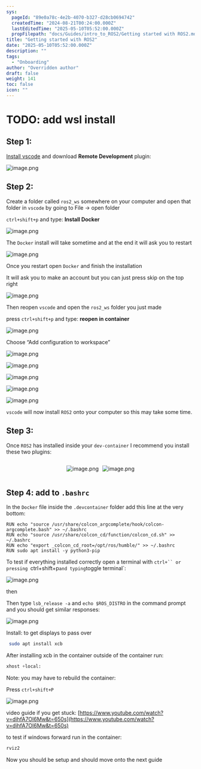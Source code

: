 ```yaml
---
sys:
  pageId: "89e0a78c-4e2b-4070-b327-d28cb0694742"
  createdTime: "2024-08-21T00:24:00.000Z"
  lastEditedTime: "2025-05-10T05:52:00.000Z"
  propFilepath: "docs/Guides/intro_to_ROS2/Getting started with ROS2.md"
title: "Getting started with ROS2"
date: "2025-05-10T05:52:00.000Z"
description: ""
tags:
  - "Onboarding"
author: "Overridden author"
draft: false
weight: 141
toc: false
icon: ""
---
```


# TODO: add wsl install

## Step 1:

[Install vscode](https://code.visualstudio.com/download) and download **Remote Development** plugin:

![image.png](https://prod-files-secure.s3.us-west-2.amazonaws.com/d518164a-d88e-44d1-a4ee-3adb3bd8bce0/efb52993-1881-4a40-b95e-6f020334f022/image.png?X-Amz-Algorithm=AWS4-HMAC-SHA256&X-Amz-Content-Sha256=UNSIGNED-PAYLOAD&X-Amz-Credential=ASIAZI2LB466SVQOLGYZ%2F20250610%2Fus-west-2%2Fs3%2Faws4_request&X-Amz-Date=20250610T121705Z&X-Amz-Expires=3600&X-Amz-Security-Token=IQoJb3JpZ2luX2VjEOT%2F%2F%2F%2F%2F%2F%2F%2F%2F%2FwEaCXVzLXdlc3QtMiJGMEQCIA8pGI6BGNeruErBZo085ItIh3nKWUZCwzQns80Fv8BTAiB8elSMDbXEZGar%2FH6I3cqLaCJ9%2FMb5739fM2Vr51gVByqIBAi9%2F%2F%2F%2F%2F%2F%2F%2F%2F%2F8BEAAaDDYzNzQyMzE4MzgwNSIMXL7MovDru9wQ3msDKtwDRtNfxVn%2F6P8wpKGbmLCLpfG7F2%2FnBoQjgdS%2FiMJMfqEHFu8DkBDyyhSvjVcsO0k4NEqkavTLytGNSdfmOCLv9YhPJGVLyQ1wy0d%2FAjU%2BBDsPFHLT7datR2b4BWwRxI%2BaiO9ghQMxZMGicPUlVgZqMP8Y08h0JIGY1QVqi11duwcJTeICzTOtJGlXGodKLyTu4m4Yci1GaFyFoWJ8zw1zi8xZrhBHxFoCXPG4J4UI4tPrxnwgynxZoFu3aYmQ0ptyUCJ6W7rb9zoDCS1%2FqL82klz%2BE5PDafNeh8YPoLW34tdGAafXgnQGJfk8k8XRH4pEXZDTjAQ9pT508p5kni4fsJBKHxobShbdHLauSefoxqkxjJc3SSDL3fUAz4GRVR22CwqcyFrtdFQlPVpTOD8ibTA6Olrl6%2F6C%2BMmKrhH%2F6VVB86Cv3SPuCB4qRRvTaEIgPof4ZeemPx%2BmjDrtIzNXEK8z52Vc56ph5rKE8SY0GlwCl%2Fivcwih%2FwZbg6MgyRuc6XyU0DKws7%2F17%2FVVaDcoR308cQUROoqb3wllEjOad8p6T%2F4KkbCi1e%2BHwoKZxBEUhyXDBjrUKBXwSHx2QNpUBdalXnZrRT5CdoNuuH2HpRlzLAK1v6hTAajOt6Qw%2B8CgwgY6pgEVX5Xu7K%2BcCDy3PFy%2FI%2FrJwOYorPgZc2aaqok4trY0Q%2FpvQ9Zbh3JXAgHnjkjSMAptE3Y%2FCc%2BzqDE5FMZ77D25L4429K0S46JHmgsnbOSJgBrU8eNJhgVCF7tqNjnXwAQIeHEDMqPER50FrpeJsgtzKSCJfqr3xAgefwCMiBQgtjZEcYrgxXXf38Ed9p8qgUBuGBQqdn%2FWbghdLvAYReWpudxwv8Oc&X-Amz-Signature=4bbba740180b0c33bd9545061c43f6bdc020de8df704ef049fd3513094ccdbd7&X-Amz-SignedHeaders=host&x-id=GetObject)

## Step 2:

Create a folder called `ros2_ws` somewhere on your computer and open that folder in `vscode` by going to File → open folder 

`ctrl+shift+p` and type: **Install Docker**

![image.png](https://prod-files-secure.s3.us-west-2.amazonaws.com/d518164a-d88e-44d1-a4ee-3adb3bd8bce0/2269dc0e-1cd5-47ff-bceb-c04ad9b2eab0/image.png?X-Amz-Algorithm=AWS4-HMAC-SHA256&X-Amz-Content-Sha256=UNSIGNED-PAYLOAD&X-Amz-Credential=ASIAZI2LB466SVQOLGYZ%2F20250610%2Fus-west-2%2Fs3%2Faws4_request&X-Amz-Date=20250610T121705Z&X-Amz-Expires=3600&X-Amz-Security-Token=IQoJb3JpZ2luX2VjEOT%2F%2F%2F%2F%2F%2F%2F%2F%2F%2FwEaCXVzLXdlc3QtMiJGMEQCIA8pGI6BGNeruErBZo085ItIh3nKWUZCwzQns80Fv8BTAiB8elSMDbXEZGar%2FH6I3cqLaCJ9%2FMb5739fM2Vr51gVByqIBAi9%2F%2F%2F%2F%2F%2F%2F%2F%2F%2F8BEAAaDDYzNzQyMzE4MzgwNSIMXL7MovDru9wQ3msDKtwDRtNfxVn%2F6P8wpKGbmLCLpfG7F2%2FnBoQjgdS%2FiMJMfqEHFu8DkBDyyhSvjVcsO0k4NEqkavTLytGNSdfmOCLv9YhPJGVLyQ1wy0d%2FAjU%2BBDsPFHLT7datR2b4BWwRxI%2BaiO9ghQMxZMGicPUlVgZqMP8Y08h0JIGY1QVqi11duwcJTeICzTOtJGlXGodKLyTu4m4Yci1GaFyFoWJ8zw1zi8xZrhBHxFoCXPG4J4UI4tPrxnwgynxZoFu3aYmQ0ptyUCJ6W7rb9zoDCS1%2FqL82klz%2BE5PDafNeh8YPoLW34tdGAafXgnQGJfk8k8XRH4pEXZDTjAQ9pT508p5kni4fsJBKHxobShbdHLauSefoxqkxjJc3SSDL3fUAz4GRVR22CwqcyFrtdFQlPVpTOD8ibTA6Olrl6%2F6C%2BMmKrhH%2F6VVB86Cv3SPuCB4qRRvTaEIgPof4ZeemPx%2BmjDrtIzNXEK8z52Vc56ph5rKE8SY0GlwCl%2Fivcwih%2FwZbg6MgyRuc6XyU0DKws7%2F17%2FVVaDcoR308cQUROoqb3wllEjOad8p6T%2F4KkbCi1e%2BHwoKZxBEUhyXDBjrUKBXwSHx2QNpUBdalXnZrRT5CdoNuuH2HpRlzLAK1v6hTAajOt6Qw%2B8CgwgY6pgEVX5Xu7K%2BcCDy3PFy%2FI%2FrJwOYorPgZc2aaqok4trY0Q%2FpvQ9Zbh3JXAgHnjkjSMAptE3Y%2FCc%2BzqDE5FMZ77D25L4429K0S46JHmgsnbOSJgBrU8eNJhgVCF7tqNjnXwAQIeHEDMqPER50FrpeJsgtzKSCJfqr3xAgefwCMiBQgtjZEcYrgxXXf38Ed9p8qgUBuGBQqdn%2FWbghdLvAYReWpudxwv8Oc&X-Amz-Signature=ec5fd18ccd6f98708d89998315f27c3419795762f4077efe47324e110c464fad&X-Amz-SignedHeaders=host&x-id=GetObject)

The `Docker` install will take sometime and at the end it will ask you to restart

![image.png](https://prod-files-secure.s3.us-west-2.amazonaws.com/d518164a-d88e-44d1-a4ee-3adb3bd8bce0/ed233f78-be33-4b1f-b89c-9c346c0e961e/image.png?X-Amz-Algorithm=AWS4-HMAC-SHA256&X-Amz-Content-Sha256=UNSIGNED-PAYLOAD&X-Amz-Credential=ASIAZI2LB466SVQOLGYZ%2F20250610%2Fus-west-2%2Fs3%2Faws4_request&X-Amz-Date=20250610T121705Z&X-Amz-Expires=3600&X-Amz-Security-Token=IQoJb3JpZ2luX2VjEOT%2F%2F%2F%2F%2F%2F%2F%2F%2F%2FwEaCXVzLXdlc3QtMiJGMEQCIA8pGI6BGNeruErBZo085ItIh3nKWUZCwzQns80Fv8BTAiB8elSMDbXEZGar%2FH6I3cqLaCJ9%2FMb5739fM2Vr51gVByqIBAi9%2F%2F%2F%2F%2F%2F%2F%2F%2F%2F8BEAAaDDYzNzQyMzE4MzgwNSIMXL7MovDru9wQ3msDKtwDRtNfxVn%2F6P8wpKGbmLCLpfG7F2%2FnBoQjgdS%2FiMJMfqEHFu8DkBDyyhSvjVcsO0k4NEqkavTLytGNSdfmOCLv9YhPJGVLyQ1wy0d%2FAjU%2BBDsPFHLT7datR2b4BWwRxI%2BaiO9ghQMxZMGicPUlVgZqMP8Y08h0JIGY1QVqi11duwcJTeICzTOtJGlXGodKLyTu4m4Yci1GaFyFoWJ8zw1zi8xZrhBHxFoCXPG4J4UI4tPrxnwgynxZoFu3aYmQ0ptyUCJ6W7rb9zoDCS1%2FqL82klz%2BE5PDafNeh8YPoLW34tdGAafXgnQGJfk8k8XRH4pEXZDTjAQ9pT508p5kni4fsJBKHxobShbdHLauSefoxqkxjJc3SSDL3fUAz4GRVR22CwqcyFrtdFQlPVpTOD8ibTA6Olrl6%2F6C%2BMmKrhH%2F6VVB86Cv3SPuCB4qRRvTaEIgPof4ZeemPx%2BmjDrtIzNXEK8z52Vc56ph5rKE8SY0GlwCl%2Fivcwih%2FwZbg6MgyRuc6XyU0DKws7%2F17%2FVVaDcoR308cQUROoqb3wllEjOad8p6T%2F4KkbCi1e%2BHwoKZxBEUhyXDBjrUKBXwSHx2QNpUBdalXnZrRT5CdoNuuH2HpRlzLAK1v6hTAajOt6Qw%2B8CgwgY6pgEVX5Xu7K%2BcCDy3PFy%2FI%2FrJwOYorPgZc2aaqok4trY0Q%2FpvQ9Zbh3JXAgHnjkjSMAptE3Y%2FCc%2BzqDE5FMZ77D25L4429K0S46JHmgsnbOSJgBrU8eNJhgVCF7tqNjnXwAQIeHEDMqPER50FrpeJsgtzKSCJfqr3xAgefwCMiBQgtjZEcYrgxXXf38Ed9p8qgUBuGBQqdn%2FWbghdLvAYReWpudxwv8Oc&X-Amz-Signature=19cf2b6c2e61894458f9fd6d182646ac0a8846c4669226a524a4578a524cff7e&X-Amz-SignedHeaders=host&x-id=GetObject)

Once you restart open `Docker` and finish the installation

It will ask you to make an account but you can just press skip on the top right

![image.png](https://prod-files-secure.s3.us-west-2.amazonaws.com/d518164a-d88e-44d1-a4ee-3adb3bd8bce0/21010ad9-1659-4fd9-9f59-9932a09b2a3d/image.png?X-Amz-Algorithm=AWS4-HMAC-SHA256&X-Amz-Content-Sha256=UNSIGNED-PAYLOAD&X-Amz-Credential=ASIAZI2LB466SVQOLGYZ%2F20250610%2Fus-west-2%2Fs3%2Faws4_request&X-Amz-Date=20250610T121705Z&X-Amz-Expires=3600&X-Amz-Security-Token=IQoJb3JpZ2luX2VjEOT%2F%2F%2F%2F%2F%2F%2F%2F%2F%2FwEaCXVzLXdlc3QtMiJGMEQCIA8pGI6BGNeruErBZo085ItIh3nKWUZCwzQns80Fv8BTAiB8elSMDbXEZGar%2FH6I3cqLaCJ9%2FMb5739fM2Vr51gVByqIBAi9%2F%2F%2F%2F%2F%2F%2F%2F%2F%2F8BEAAaDDYzNzQyMzE4MzgwNSIMXL7MovDru9wQ3msDKtwDRtNfxVn%2F6P8wpKGbmLCLpfG7F2%2FnBoQjgdS%2FiMJMfqEHFu8DkBDyyhSvjVcsO0k4NEqkavTLytGNSdfmOCLv9YhPJGVLyQ1wy0d%2FAjU%2BBDsPFHLT7datR2b4BWwRxI%2BaiO9ghQMxZMGicPUlVgZqMP8Y08h0JIGY1QVqi11duwcJTeICzTOtJGlXGodKLyTu4m4Yci1GaFyFoWJ8zw1zi8xZrhBHxFoCXPG4J4UI4tPrxnwgynxZoFu3aYmQ0ptyUCJ6W7rb9zoDCS1%2FqL82klz%2BE5PDafNeh8YPoLW34tdGAafXgnQGJfk8k8XRH4pEXZDTjAQ9pT508p5kni4fsJBKHxobShbdHLauSefoxqkxjJc3SSDL3fUAz4GRVR22CwqcyFrtdFQlPVpTOD8ibTA6Olrl6%2F6C%2BMmKrhH%2F6VVB86Cv3SPuCB4qRRvTaEIgPof4ZeemPx%2BmjDrtIzNXEK8z52Vc56ph5rKE8SY0GlwCl%2Fivcwih%2FwZbg6MgyRuc6XyU0DKws7%2F17%2FVVaDcoR308cQUROoqb3wllEjOad8p6T%2F4KkbCi1e%2BHwoKZxBEUhyXDBjrUKBXwSHx2QNpUBdalXnZrRT5CdoNuuH2HpRlzLAK1v6hTAajOt6Qw%2B8CgwgY6pgEVX5Xu7K%2BcCDy3PFy%2FI%2FrJwOYorPgZc2aaqok4trY0Q%2FpvQ9Zbh3JXAgHnjkjSMAptE3Y%2FCc%2BzqDE5FMZ77D25L4429K0S46JHmgsnbOSJgBrU8eNJhgVCF7tqNjnXwAQIeHEDMqPER50FrpeJsgtzKSCJfqr3xAgefwCMiBQgtjZEcYrgxXXf38Ed9p8qgUBuGBQqdn%2FWbghdLvAYReWpudxwv8Oc&X-Amz-Signature=fdf81c364f49bdbbf8080e6017f1b23144a155e2268c54294b88a259c38a5f4d&X-Amz-SignedHeaders=host&x-id=GetObject)

Then reopen `vscode` and open the `ros2_ws` folder you just made

press `ctrl+shift+p` and type: **reopen in container**

![image.png](https://prod-files-secure.s3.us-west-2.amazonaws.com/d518164a-d88e-44d1-a4ee-3adb3bd8bce0/4e93b8c2-41ad-488c-8095-c74205196118/image.png?X-Amz-Algorithm=AWS4-HMAC-SHA256&X-Amz-Content-Sha256=UNSIGNED-PAYLOAD&X-Amz-Credential=ASIAZI2LB466SVQOLGYZ%2F20250610%2Fus-west-2%2Fs3%2Faws4_request&X-Amz-Date=20250610T121705Z&X-Amz-Expires=3600&X-Amz-Security-Token=IQoJb3JpZ2luX2VjEOT%2F%2F%2F%2F%2F%2F%2F%2F%2F%2FwEaCXVzLXdlc3QtMiJGMEQCIA8pGI6BGNeruErBZo085ItIh3nKWUZCwzQns80Fv8BTAiB8elSMDbXEZGar%2FH6I3cqLaCJ9%2FMb5739fM2Vr51gVByqIBAi9%2F%2F%2F%2F%2F%2F%2F%2F%2F%2F8BEAAaDDYzNzQyMzE4MzgwNSIMXL7MovDru9wQ3msDKtwDRtNfxVn%2F6P8wpKGbmLCLpfG7F2%2FnBoQjgdS%2FiMJMfqEHFu8DkBDyyhSvjVcsO0k4NEqkavTLytGNSdfmOCLv9YhPJGVLyQ1wy0d%2FAjU%2BBDsPFHLT7datR2b4BWwRxI%2BaiO9ghQMxZMGicPUlVgZqMP8Y08h0JIGY1QVqi11duwcJTeICzTOtJGlXGodKLyTu4m4Yci1GaFyFoWJ8zw1zi8xZrhBHxFoCXPG4J4UI4tPrxnwgynxZoFu3aYmQ0ptyUCJ6W7rb9zoDCS1%2FqL82klz%2BE5PDafNeh8YPoLW34tdGAafXgnQGJfk8k8XRH4pEXZDTjAQ9pT508p5kni4fsJBKHxobShbdHLauSefoxqkxjJc3SSDL3fUAz4GRVR22CwqcyFrtdFQlPVpTOD8ibTA6Olrl6%2F6C%2BMmKrhH%2F6VVB86Cv3SPuCB4qRRvTaEIgPof4ZeemPx%2BmjDrtIzNXEK8z52Vc56ph5rKE8SY0GlwCl%2Fivcwih%2FwZbg6MgyRuc6XyU0DKws7%2F17%2FVVaDcoR308cQUROoqb3wllEjOad8p6T%2F4KkbCi1e%2BHwoKZxBEUhyXDBjrUKBXwSHx2QNpUBdalXnZrRT5CdoNuuH2HpRlzLAK1v6hTAajOt6Qw%2B8CgwgY6pgEVX5Xu7K%2BcCDy3PFy%2FI%2FrJwOYorPgZc2aaqok4trY0Q%2FpvQ9Zbh3JXAgHnjkjSMAptE3Y%2FCc%2BzqDE5FMZ77D25L4429K0S46JHmgsnbOSJgBrU8eNJhgVCF7tqNjnXwAQIeHEDMqPER50FrpeJsgtzKSCJfqr3xAgefwCMiBQgtjZEcYrgxXXf38Ed9p8qgUBuGBQqdn%2FWbghdLvAYReWpudxwv8Oc&X-Amz-Signature=eceb864a1e8b9da91884c84fa250b8b47fe0ba2dec1b493a2989f73df7c190fa&X-Amz-SignedHeaders=host&x-id=GetObject)

Choose “Add configuration to workspace”

![image.png](https://prod-files-secure.s3.us-west-2.amazonaws.com/d518164a-d88e-44d1-a4ee-3adb3bd8bce0/9560b282-5060-4989-ba37-97e7b2c22476/image.png?X-Amz-Algorithm=AWS4-HMAC-SHA256&X-Amz-Content-Sha256=UNSIGNED-PAYLOAD&X-Amz-Credential=ASIAZI2LB466SVQOLGYZ%2F20250610%2Fus-west-2%2Fs3%2Faws4_request&X-Amz-Date=20250610T121705Z&X-Amz-Expires=3600&X-Amz-Security-Token=IQoJb3JpZ2luX2VjEOT%2F%2F%2F%2F%2F%2F%2F%2F%2F%2FwEaCXVzLXdlc3QtMiJGMEQCIA8pGI6BGNeruErBZo085ItIh3nKWUZCwzQns80Fv8BTAiB8elSMDbXEZGar%2FH6I3cqLaCJ9%2FMb5739fM2Vr51gVByqIBAi9%2F%2F%2F%2F%2F%2F%2F%2F%2F%2F8BEAAaDDYzNzQyMzE4MzgwNSIMXL7MovDru9wQ3msDKtwDRtNfxVn%2F6P8wpKGbmLCLpfG7F2%2FnBoQjgdS%2FiMJMfqEHFu8DkBDyyhSvjVcsO0k4NEqkavTLytGNSdfmOCLv9YhPJGVLyQ1wy0d%2FAjU%2BBDsPFHLT7datR2b4BWwRxI%2BaiO9ghQMxZMGicPUlVgZqMP8Y08h0JIGY1QVqi11duwcJTeICzTOtJGlXGodKLyTu4m4Yci1GaFyFoWJ8zw1zi8xZrhBHxFoCXPG4J4UI4tPrxnwgynxZoFu3aYmQ0ptyUCJ6W7rb9zoDCS1%2FqL82klz%2BE5PDafNeh8YPoLW34tdGAafXgnQGJfk8k8XRH4pEXZDTjAQ9pT508p5kni4fsJBKHxobShbdHLauSefoxqkxjJc3SSDL3fUAz4GRVR22CwqcyFrtdFQlPVpTOD8ibTA6Olrl6%2F6C%2BMmKrhH%2F6VVB86Cv3SPuCB4qRRvTaEIgPof4ZeemPx%2BmjDrtIzNXEK8z52Vc56ph5rKE8SY0GlwCl%2Fivcwih%2FwZbg6MgyRuc6XyU0DKws7%2F17%2FVVaDcoR308cQUROoqb3wllEjOad8p6T%2F4KkbCi1e%2BHwoKZxBEUhyXDBjrUKBXwSHx2QNpUBdalXnZrRT5CdoNuuH2HpRlzLAK1v6hTAajOt6Qw%2B8CgwgY6pgEVX5Xu7K%2BcCDy3PFy%2FI%2FrJwOYorPgZc2aaqok4trY0Q%2FpvQ9Zbh3JXAgHnjkjSMAptE3Y%2FCc%2BzqDE5FMZ77D25L4429K0S46JHmgsnbOSJgBrU8eNJhgVCF7tqNjnXwAQIeHEDMqPER50FrpeJsgtzKSCJfqr3xAgefwCMiBQgtjZEcYrgxXXf38Ed9p8qgUBuGBQqdn%2FWbghdLvAYReWpudxwv8Oc&X-Amz-Signature=9cd9b6e7f38fc913e524ffcca706e5fb9250a54a4e826a90df50a326e3537cca&X-Amz-SignedHeaders=host&x-id=GetObject)

![image.png](https://prod-files-secure.s3.us-west-2.amazonaws.com/d518164a-d88e-44d1-a4ee-3adb3bd8bce0/2ee63f81-886b-48e8-a553-dc6e5eac99e4/image.png?X-Amz-Algorithm=AWS4-HMAC-SHA256&X-Amz-Content-Sha256=UNSIGNED-PAYLOAD&X-Amz-Credential=ASIAZI2LB466SVQOLGYZ%2F20250610%2Fus-west-2%2Fs3%2Faws4_request&X-Amz-Date=20250610T121705Z&X-Amz-Expires=3600&X-Amz-Security-Token=IQoJb3JpZ2luX2VjEOT%2F%2F%2F%2F%2F%2F%2F%2F%2F%2FwEaCXVzLXdlc3QtMiJGMEQCIA8pGI6BGNeruErBZo085ItIh3nKWUZCwzQns80Fv8BTAiB8elSMDbXEZGar%2FH6I3cqLaCJ9%2FMb5739fM2Vr51gVByqIBAi9%2F%2F%2F%2F%2F%2F%2F%2F%2F%2F8BEAAaDDYzNzQyMzE4MzgwNSIMXL7MovDru9wQ3msDKtwDRtNfxVn%2F6P8wpKGbmLCLpfG7F2%2FnBoQjgdS%2FiMJMfqEHFu8DkBDyyhSvjVcsO0k4NEqkavTLytGNSdfmOCLv9YhPJGVLyQ1wy0d%2FAjU%2BBDsPFHLT7datR2b4BWwRxI%2BaiO9ghQMxZMGicPUlVgZqMP8Y08h0JIGY1QVqi11duwcJTeICzTOtJGlXGodKLyTu4m4Yci1GaFyFoWJ8zw1zi8xZrhBHxFoCXPG4J4UI4tPrxnwgynxZoFu3aYmQ0ptyUCJ6W7rb9zoDCS1%2FqL82klz%2BE5PDafNeh8YPoLW34tdGAafXgnQGJfk8k8XRH4pEXZDTjAQ9pT508p5kni4fsJBKHxobShbdHLauSefoxqkxjJc3SSDL3fUAz4GRVR22CwqcyFrtdFQlPVpTOD8ibTA6Olrl6%2F6C%2BMmKrhH%2F6VVB86Cv3SPuCB4qRRvTaEIgPof4ZeemPx%2BmjDrtIzNXEK8z52Vc56ph5rKE8SY0GlwCl%2Fivcwih%2FwZbg6MgyRuc6XyU0DKws7%2F17%2FVVaDcoR308cQUROoqb3wllEjOad8p6T%2F4KkbCi1e%2BHwoKZxBEUhyXDBjrUKBXwSHx2QNpUBdalXnZrRT5CdoNuuH2HpRlzLAK1v6hTAajOt6Qw%2B8CgwgY6pgEVX5Xu7K%2BcCDy3PFy%2FI%2FrJwOYorPgZc2aaqok4trY0Q%2FpvQ9Zbh3JXAgHnjkjSMAptE3Y%2FCc%2BzqDE5FMZ77D25L4429K0S46JHmgsnbOSJgBrU8eNJhgVCF7tqNjnXwAQIeHEDMqPER50FrpeJsgtzKSCJfqr3xAgefwCMiBQgtjZEcYrgxXXf38Ed9p8qgUBuGBQqdn%2FWbghdLvAYReWpudxwv8Oc&X-Amz-Signature=08cefb46f0159e0a533e708337608fa647da3af56c0ed9345c50f6cef904346f&X-Amz-SignedHeaders=host&x-id=GetObject)

![image.png](https://prod-files-secure.s3.us-west-2.amazonaws.com/d518164a-d88e-44d1-a4ee-3adb3bd8bce0/ae1580b2-b048-407e-aed9-b584224a7a04/image.png?X-Amz-Algorithm=AWS4-HMAC-SHA256&X-Amz-Content-Sha256=UNSIGNED-PAYLOAD&X-Amz-Credential=ASIAZI2LB466SVQOLGYZ%2F20250610%2Fus-west-2%2Fs3%2Faws4_request&X-Amz-Date=20250610T121705Z&X-Amz-Expires=3600&X-Amz-Security-Token=IQoJb3JpZ2luX2VjEOT%2F%2F%2F%2F%2F%2F%2F%2F%2F%2FwEaCXVzLXdlc3QtMiJGMEQCIA8pGI6BGNeruErBZo085ItIh3nKWUZCwzQns80Fv8BTAiB8elSMDbXEZGar%2FH6I3cqLaCJ9%2FMb5739fM2Vr51gVByqIBAi9%2F%2F%2F%2F%2F%2F%2F%2F%2F%2F8BEAAaDDYzNzQyMzE4MzgwNSIMXL7MovDru9wQ3msDKtwDRtNfxVn%2F6P8wpKGbmLCLpfG7F2%2FnBoQjgdS%2FiMJMfqEHFu8DkBDyyhSvjVcsO0k4NEqkavTLytGNSdfmOCLv9YhPJGVLyQ1wy0d%2FAjU%2BBDsPFHLT7datR2b4BWwRxI%2BaiO9ghQMxZMGicPUlVgZqMP8Y08h0JIGY1QVqi11duwcJTeICzTOtJGlXGodKLyTu4m4Yci1GaFyFoWJ8zw1zi8xZrhBHxFoCXPG4J4UI4tPrxnwgynxZoFu3aYmQ0ptyUCJ6W7rb9zoDCS1%2FqL82klz%2BE5PDafNeh8YPoLW34tdGAafXgnQGJfk8k8XRH4pEXZDTjAQ9pT508p5kni4fsJBKHxobShbdHLauSefoxqkxjJc3SSDL3fUAz4GRVR22CwqcyFrtdFQlPVpTOD8ibTA6Olrl6%2F6C%2BMmKrhH%2F6VVB86Cv3SPuCB4qRRvTaEIgPof4ZeemPx%2BmjDrtIzNXEK8z52Vc56ph5rKE8SY0GlwCl%2Fivcwih%2FwZbg6MgyRuc6XyU0DKws7%2F17%2FVVaDcoR308cQUROoqb3wllEjOad8p6T%2F4KkbCi1e%2BHwoKZxBEUhyXDBjrUKBXwSHx2QNpUBdalXnZrRT5CdoNuuH2HpRlzLAK1v6hTAajOt6Qw%2B8CgwgY6pgEVX5Xu7K%2BcCDy3PFy%2FI%2FrJwOYorPgZc2aaqok4trY0Q%2FpvQ9Zbh3JXAgHnjkjSMAptE3Y%2FCc%2BzqDE5FMZ77D25L4429K0S46JHmgsnbOSJgBrU8eNJhgVCF7tqNjnXwAQIeHEDMqPER50FrpeJsgtzKSCJfqr3xAgefwCMiBQgtjZEcYrgxXXf38Ed9p8qgUBuGBQqdn%2FWbghdLvAYReWpudxwv8Oc&X-Amz-Signature=6b9586c94fa3a2d2d5c6fa0b7b1b66a79e8829886f37067ef89b15da233e9e68&X-Amz-SignedHeaders=host&x-id=GetObject)

![image.png](https://prod-files-secure.s3.us-west-2.amazonaws.com/d518164a-d88e-44d1-a4ee-3adb3bd8bce0/53255b28-f75e-430f-b9e3-c0ac8577e42b/image.png?X-Amz-Algorithm=AWS4-HMAC-SHA256&X-Amz-Content-Sha256=UNSIGNED-PAYLOAD&X-Amz-Credential=ASIAZI2LB466SVQOLGYZ%2F20250610%2Fus-west-2%2Fs3%2Faws4_request&X-Amz-Date=20250610T121705Z&X-Amz-Expires=3600&X-Amz-Security-Token=IQoJb3JpZ2luX2VjEOT%2F%2F%2F%2F%2F%2F%2F%2F%2F%2FwEaCXVzLXdlc3QtMiJGMEQCIA8pGI6BGNeruErBZo085ItIh3nKWUZCwzQns80Fv8BTAiB8elSMDbXEZGar%2FH6I3cqLaCJ9%2FMb5739fM2Vr51gVByqIBAi9%2F%2F%2F%2F%2F%2F%2F%2F%2F%2F8BEAAaDDYzNzQyMzE4MzgwNSIMXL7MovDru9wQ3msDKtwDRtNfxVn%2F6P8wpKGbmLCLpfG7F2%2FnBoQjgdS%2FiMJMfqEHFu8DkBDyyhSvjVcsO0k4NEqkavTLytGNSdfmOCLv9YhPJGVLyQ1wy0d%2FAjU%2BBDsPFHLT7datR2b4BWwRxI%2BaiO9ghQMxZMGicPUlVgZqMP8Y08h0JIGY1QVqi11duwcJTeICzTOtJGlXGodKLyTu4m4Yci1GaFyFoWJ8zw1zi8xZrhBHxFoCXPG4J4UI4tPrxnwgynxZoFu3aYmQ0ptyUCJ6W7rb9zoDCS1%2FqL82klz%2BE5PDafNeh8YPoLW34tdGAafXgnQGJfk8k8XRH4pEXZDTjAQ9pT508p5kni4fsJBKHxobShbdHLauSefoxqkxjJc3SSDL3fUAz4GRVR22CwqcyFrtdFQlPVpTOD8ibTA6Olrl6%2F6C%2BMmKrhH%2F6VVB86Cv3SPuCB4qRRvTaEIgPof4ZeemPx%2BmjDrtIzNXEK8z52Vc56ph5rKE8SY0GlwCl%2Fivcwih%2FwZbg6MgyRuc6XyU0DKws7%2F17%2FVVaDcoR308cQUROoqb3wllEjOad8p6T%2F4KkbCi1e%2BHwoKZxBEUhyXDBjrUKBXwSHx2QNpUBdalXnZrRT5CdoNuuH2HpRlzLAK1v6hTAajOt6Qw%2B8CgwgY6pgEVX5Xu7K%2BcCDy3PFy%2FI%2FrJwOYorPgZc2aaqok4trY0Q%2FpvQ9Zbh3JXAgHnjkjSMAptE3Y%2FCc%2BzqDE5FMZ77D25L4429K0S46JHmgsnbOSJgBrU8eNJhgVCF7tqNjnXwAQIeHEDMqPER50FrpeJsgtzKSCJfqr3xAgefwCMiBQgtjZEcYrgxXXf38Ed9p8qgUBuGBQqdn%2FWbghdLvAYReWpudxwv8Oc&X-Amz-Signature=1ad9459f75dcfbd51524ff108c5686e3a723382f5a5e1a8e7102206d35b05ad7&X-Amz-SignedHeaders=host&x-id=GetObject)

![image.png](https://prod-files-secure.s3.us-west-2.amazonaws.com/d518164a-d88e-44d1-a4ee-3adb3bd8bce0/7c562767-5af9-4ffb-97d1-327bcdf4ee00/image.png?X-Amz-Algorithm=AWS4-HMAC-SHA256&X-Amz-Content-Sha256=UNSIGNED-PAYLOAD&X-Amz-Credential=ASIAZI2LB466SVQOLGYZ%2F20250610%2Fus-west-2%2Fs3%2Faws4_request&X-Amz-Date=20250610T121705Z&X-Amz-Expires=3600&X-Amz-Security-Token=IQoJb3JpZ2luX2VjEOT%2F%2F%2F%2F%2F%2F%2F%2F%2F%2FwEaCXVzLXdlc3QtMiJGMEQCIA8pGI6BGNeruErBZo085ItIh3nKWUZCwzQns80Fv8BTAiB8elSMDbXEZGar%2FH6I3cqLaCJ9%2FMb5739fM2Vr51gVByqIBAi9%2F%2F%2F%2F%2F%2F%2F%2F%2F%2F8BEAAaDDYzNzQyMzE4MzgwNSIMXL7MovDru9wQ3msDKtwDRtNfxVn%2F6P8wpKGbmLCLpfG7F2%2FnBoQjgdS%2FiMJMfqEHFu8DkBDyyhSvjVcsO0k4NEqkavTLytGNSdfmOCLv9YhPJGVLyQ1wy0d%2FAjU%2BBDsPFHLT7datR2b4BWwRxI%2BaiO9ghQMxZMGicPUlVgZqMP8Y08h0JIGY1QVqi11duwcJTeICzTOtJGlXGodKLyTu4m4Yci1GaFyFoWJ8zw1zi8xZrhBHxFoCXPG4J4UI4tPrxnwgynxZoFu3aYmQ0ptyUCJ6W7rb9zoDCS1%2FqL82klz%2BE5PDafNeh8YPoLW34tdGAafXgnQGJfk8k8XRH4pEXZDTjAQ9pT508p5kni4fsJBKHxobShbdHLauSefoxqkxjJc3SSDL3fUAz4GRVR22CwqcyFrtdFQlPVpTOD8ibTA6Olrl6%2F6C%2BMmKrhH%2F6VVB86Cv3SPuCB4qRRvTaEIgPof4ZeemPx%2BmjDrtIzNXEK8z52Vc56ph5rKE8SY0GlwCl%2Fivcwih%2FwZbg6MgyRuc6XyU0DKws7%2F17%2FVVaDcoR308cQUROoqb3wllEjOad8p6T%2F4KkbCi1e%2BHwoKZxBEUhyXDBjrUKBXwSHx2QNpUBdalXnZrRT5CdoNuuH2HpRlzLAK1v6hTAajOt6Qw%2B8CgwgY6pgEVX5Xu7K%2BcCDy3PFy%2FI%2FrJwOYorPgZc2aaqok4trY0Q%2FpvQ9Zbh3JXAgHnjkjSMAptE3Y%2FCc%2BzqDE5FMZ77D25L4429K0S46JHmgsnbOSJgBrU8eNJhgVCF7tqNjnXwAQIeHEDMqPER50FrpeJsgtzKSCJfqr3xAgefwCMiBQgtjZEcYrgxXXf38Ed9p8qgUBuGBQqdn%2FWbghdLvAYReWpudxwv8Oc&X-Amz-Signature=94e5b16bc749b48be5cd19a6eb5a9214c15bdbdc6a1e890429404375297027ad&X-Amz-SignedHeaders=host&x-id=GetObject)

`vscode` will now install `ROS2` onto your computer so this may take some time.

## Step 3:

Once `ROS2` has installed inside your `dev-container` I recommend you install these two plugins:

<div style="display: flex;flex-direction: row; column-gap:10px; max-width: 630px;justify-content: center;">
<div>

![image.png](https://prod-files-secure.s3.us-west-2.amazonaws.com/d518164a-d88e-44d1-a4ee-3adb3bd8bce0/3fc3d550-5a54-4ba1-ba6b-faa01cdb7369/image.png?X-Amz-Algorithm=AWS4-HMAC-SHA256&X-Amz-Content-Sha256=UNSIGNED-PAYLOAD&X-Amz-Credential=ASIAZI2LB466TNAVXFPA%2F20250610%2Fus-west-2%2Fs3%2Faws4_request&X-Amz-Date=20250610T121707Z&X-Amz-Expires=3600&X-Amz-Security-Token=IQoJb3JpZ2luX2VjEOT%2F%2F%2F%2F%2F%2F%2F%2F%2F%2FwEaCXVzLXdlc3QtMiJIMEYCIQDPom7r2%2BMwKYZ2WMn%2BhuY523IkCSEo6RsHo8uhDjvzzgIhAI5cwSsR3yIxzU9WnJJk6MzyUH2qOAJE3d3UNexSo2JVKogECL3%2F%2F%2F%2F%2F%2F%2F%2F%2F%2FwEQABoMNjM3NDIzMTgzODA1IgyfMZuRo16NzEshliEq3ANBKMxzYl8GE5%2BEwspCpJ%2B4tscSxlCayTo7hOp0vrO9I0yG9gWYmHAFzeDuW8li%2F7tVZ2rb0kRgpeThqylX1RGXxwg%2F9HnybFFoFqmylqBGLJ%2FmZHN3nXHOBO5NeFHPryGa%2FNImk6UQjReN5vIJwsYKSnX0U%2BU9ViHSrWfgRl%2BByaj%2FO1HMBY8qYB6YpRR9WCWT7QfIfFcE%2F0DP3bThqPG%2BIWyyLyHkJFplAk5kZJfT7iI9OYlEamlkec38o66SsrdGw2i%2BDgK%2F4jJZ3eLdTEOdDKHQosTqXVls0Q4vGP6U%2BbSifIVLfNVdu4SKB7X52GL3j6%2F%2F3K%2BTGbPN%2F1m8Cyo3qbJH3M4wvhhA4WvfJLzPvNXd7nUyD1b2KvwsX74FQuifVIZG0aA0lX6%2B1TQa9vnzTtI5%2BoUl6nN4y4MccxWx5NNIZShjWecw5QQ%2Fwak04KaCCM5qwJQ91cdQ9v0MC5sA3ks7p2ioU1mdq8orwSbS8Rrdgy7ZzkPskZUl4R41hE9MI0U%2FNScDOV9kds9%2BYa56Q%2B4hjXJjM5uAIq3ZlQzJVxFsDOJSHy7D5qqwk9ibvXuCCI2jHo1Kqr%2FmzzU2NgWY3C7y0a2PiFZ%2Bqgsnby2rb6Pkk0t8zoM6KDWxNDDjv6DCBjqkAUq7h0ORIRxUF%2F70YL%2BQk1GXF%2B628o2Hmjw3uV6UccByMaOBKAxwZpbc5oJtERmpTs0RyXmCst9W8BL6Okw49JSLjstuy2BLEmH2%2Bhx6q0d44Nj0BF%2FSFF24qjFWdWclFhEzSWfaGTmnaQYi8zETVrCfJtObakCV2mY%2BgbDGskLVsg99yrr5PKNoayQScScwItvodljxY5AsT%2FuNPf8o12fMmGxS&X-Amz-Signature=801ea1106bfa3a958dc073117484de5194202dfcb941a89ee859ed47ae3e846a&X-Amz-SignedHeaders=host&x-id=GetObject)

</div>
<div>

![image.png](https://prod-files-secure.s3.us-west-2.amazonaws.com/d518164a-d88e-44d1-a4ee-3adb3bd8bce0/d994cc66-13c2-4093-a5a3-f84cf4601a82/image.png?X-Amz-Algorithm=AWS4-HMAC-SHA256&X-Amz-Content-Sha256=UNSIGNED-PAYLOAD&X-Amz-Credential=ASIAZI2LB466RDN7IAL5%2F20250610%2Fus-west-2%2Fs3%2Faws4_request&X-Amz-Date=20250610T121708Z&X-Amz-Expires=3600&X-Amz-Security-Token=IQoJb3JpZ2luX2VjEOT%2F%2F%2F%2F%2F%2F%2F%2F%2F%2FwEaCXVzLXdlc3QtMiJHMEUCIQDUq84GgRq8ubMNgNr9IC1Mn4Ndta5GQcggVICxvw6s5gIgEumcAq2dw9xhwo1LX8Qh6GiuHxtD7GadZK5zPO9LQ9MqiAQIvf%2F%2F%2F%2F%2F%2F%2F%2F%2F%2FARAAGgw2Mzc0MjMxODM4MDUiDJVx8SIUDYG9R0Z%2FryrcA4nADBvzar1BEUXuwEwHNCq4HrZxYDv60KfLTeT0GVF%2FC6%2FQan3WwWoACEkx5X6kpnkGeOE0nLRxiIhGIj9N5ZLIJG6er2Y43%2FSX7fZLVNFzbXy6WVfvb31ebHKD0E5oNbDrh50bijNQ3PjzBSsx4TzS6WEVA3f5XEP%2FFGsjym7J5vXG68UYVHzneLuK2XfEFVBAmSbZCLCJzZIqEW%2Bpx4iex4rOHA1iLo0XlslGyBhQjlVXacCtWYE2cucboN0Ir4gfDRj8W0ZiFCyRu91Xuw06eApyGZoLkz7HxrQteHRsXwmDzw2rdNbB%2FOgKVlQVQzdsGKSNib9nSg1gU4vhHyQTCsM9dVCxxfUEmUstCPVI4Vxi6C5CtaNmrfEhpiPZmkYkJxgALeHmFjmJSHqYqaiZDA%2FvVgPLIJZVdHvr%2FF1Z4KJm4gAGGtC6JRDSapmIN%2BaO%2FzOh576v8540fx0hgQPoWLAdzQTkUNM4AP0cwSRQ3tbDdCi02CR1JhPrKiFm0I%2B2JxY1LeXiJF1zwF1gKgYzHYcxpPGUgsOkcDTR1Da3TRyNM8Q0Akjml4%2Fuc7Xx0PzCCSwWzHVuuPBJwJpZjyy3QEpUlh%2FZRTCLHMpbuYIsFOyNLBetKbsZKB%2F0MNC%2BoMIGOqUB45gbMWUPPe7Sf5xTXbfi5V8pYiO3x0e4UWpk0M%2FRTv7B8rLow5xQStnDPUoRmUfw1HXF3NPdtNY9R7NCQkHY5GdF9R06uKKuZGu1TTY3LG%2FmofGXWJUg7vq7s5Ou9SAiSxS1j8%2B%2FIQCHgDE%2Fazb0RT7kSV5cR1uhbmyKlINFB6eJIXGA9%2FFw2RWIgsKGlk0jmuhcnRljGK86dWJO%2BRP3xd9FtSDy&X-Amz-Signature=1efa6f054b21526659447ba4cb8407f0a8f32558f73bcaa6aa9a57e1bba087b4&X-Amz-SignedHeaders=host&x-id=GetObject)

</div>
</div>

## Step 4: add to `.bashrc`

In the `Docker` file inside the `.devcontainer` folder add this line at the very bottom: 

```docker
RUN echo "source /usr/share/colcon_argcomplete/hook/colcon-argcomplete.bash" >> ~/.bashrc
RUN echo "source /usr/share/colcon_cd/function/colcon_cd.sh" >> ~/.bashrc
RUN echo "export _colcon_cd_root=/opt/ros/humble/" >> ~/.bashrc
RUN sudo apt install -y python3-pip 
```

To test if everything installed correctly open a terminal with `ctrl+`` or pressing `ctrl+shift+p` and typing `toggle terminal`:

![image.png](https://prod-files-secure.s3.us-west-2.amazonaws.com/d518164a-d88e-44d1-a4ee-3adb3bd8bce0/6a4943d8-b04e-4c02-9a58-775f3384d1a5/image.png?X-Amz-Algorithm=AWS4-HMAC-SHA256&X-Amz-Content-Sha256=UNSIGNED-PAYLOAD&X-Amz-Credential=ASIAZI2LB466SVQOLGYZ%2F20250610%2Fus-west-2%2Fs3%2Faws4_request&X-Amz-Date=20250610T121705Z&X-Amz-Expires=3600&X-Amz-Security-Token=IQoJb3JpZ2luX2VjEOT%2F%2F%2F%2F%2F%2F%2F%2F%2F%2FwEaCXVzLXdlc3QtMiJGMEQCIA8pGI6BGNeruErBZo085ItIh3nKWUZCwzQns80Fv8BTAiB8elSMDbXEZGar%2FH6I3cqLaCJ9%2FMb5739fM2Vr51gVByqIBAi9%2F%2F%2F%2F%2F%2F%2F%2F%2F%2F8BEAAaDDYzNzQyMzE4MzgwNSIMXL7MovDru9wQ3msDKtwDRtNfxVn%2F6P8wpKGbmLCLpfG7F2%2FnBoQjgdS%2FiMJMfqEHFu8DkBDyyhSvjVcsO0k4NEqkavTLytGNSdfmOCLv9YhPJGVLyQ1wy0d%2FAjU%2BBDsPFHLT7datR2b4BWwRxI%2BaiO9ghQMxZMGicPUlVgZqMP8Y08h0JIGY1QVqi11duwcJTeICzTOtJGlXGodKLyTu4m4Yci1GaFyFoWJ8zw1zi8xZrhBHxFoCXPG4J4UI4tPrxnwgynxZoFu3aYmQ0ptyUCJ6W7rb9zoDCS1%2FqL82klz%2BE5PDafNeh8YPoLW34tdGAafXgnQGJfk8k8XRH4pEXZDTjAQ9pT508p5kni4fsJBKHxobShbdHLauSefoxqkxjJc3SSDL3fUAz4GRVR22CwqcyFrtdFQlPVpTOD8ibTA6Olrl6%2F6C%2BMmKrhH%2F6VVB86Cv3SPuCB4qRRvTaEIgPof4ZeemPx%2BmjDrtIzNXEK8z52Vc56ph5rKE8SY0GlwCl%2Fivcwih%2FwZbg6MgyRuc6XyU0DKws7%2F17%2FVVaDcoR308cQUROoqb3wllEjOad8p6T%2F4KkbCi1e%2BHwoKZxBEUhyXDBjrUKBXwSHx2QNpUBdalXnZrRT5CdoNuuH2HpRlzLAK1v6hTAajOt6Qw%2B8CgwgY6pgEVX5Xu7K%2BcCDy3PFy%2FI%2FrJwOYorPgZc2aaqok4trY0Q%2FpvQ9Zbh3JXAgHnjkjSMAptE3Y%2FCc%2BzqDE5FMZ77D25L4429K0S46JHmgsnbOSJgBrU8eNJhgVCF7tqNjnXwAQIeHEDMqPER50FrpeJsgtzKSCJfqr3xAgefwCMiBQgtjZEcYrgxXXf38Ed9p8qgUBuGBQqdn%2FWbghdLvAYReWpudxwv8Oc&X-Amz-Signature=c8c27b7d432faff6e02e9630c5c90dd62a3c7264b933c95ae8e7700ff9e191dd&X-Amz-SignedHeaders=host&x-id=GetObject)

then 

Then type `lsb_release -a` and `echo $ROS_DISTRO` in the command prompt and you should get similar responses:

![image.png](https://prod-files-secure.s3.us-west-2.amazonaws.com/d518164a-d88e-44d1-a4ee-3adb3bd8bce0/3e635dec-a805-4e85-8b9e-d000e5b71a4e/image.png?X-Amz-Algorithm=AWS4-HMAC-SHA256&X-Amz-Content-Sha256=UNSIGNED-PAYLOAD&X-Amz-Credential=ASIAZI2LB466SVQOLGYZ%2F20250610%2Fus-west-2%2Fs3%2Faws4_request&X-Amz-Date=20250610T121705Z&X-Amz-Expires=3600&X-Amz-Security-Token=IQoJb3JpZ2luX2VjEOT%2F%2F%2F%2F%2F%2F%2F%2F%2F%2FwEaCXVzLXdlc3QtMiJGMEQCIA8pGI6BGNeruErBZo085ItIh3nKWUZCwzQns80Fv8BTAiB8elSMDbXEZGar%2FH6I3cqLaCJ9%2FMb5739fM2Vr51gVByqIBAi9%2F%2F%2F%2F%2F%2F%2F%2F%2F%2F8BEAAaDDYzNzQyMzE4MzgwNSIMXL7MovDru9wQ3msDKtwDRtNfxVn%2F6P8wpKGbmLCLpfG7F2%2FnBoQjgdS%2FiMJMfqEHFu8DkBDyyhSvjVcsO0k4NEqkavTLytGNSdfmOCLv9YhPJGVLyQ1wy0d%2FAjU%2BBDsPFHLT7datR2b4BWwRxI%2BaiO9ghQMxZMGicPUlVgZqMP8Y08h0JIGY1QVqi11duwcJTeICzTOtJGlXGodKLyTu4m4Yci1GaFyFoWJ8zw1zi8xZrhBHxFoCXPG4J4UI4tPrxnwgynxZoFu3aYmQ0ptyUCJ6W7rb9zoDCS1%2FqL82klz%2BE5PDafNeh8YPoLW34tdGAafXgnQGJfk8k8XRH4pEXZDTjAQ9pT508p5kni4fsJBKHxobShbdHLauSefoxqkxjJc3SSDL3fUAz4GRVR22CwqcyFrtdFQlPVpTOD8ibTA6Olrl6%2F6C%2BMmKrhH%2F6VVB86Cv3SPuCB4qRRvTaEIgPof4ZeemPx%2BmjDrtIzNXEK8z52Vc56ph5rKE8SY0GlwCl%2Fivcwih%2FwZbg6MgyRuc6XyU0DKws7%2F17%2FVVaDcoR308cQUROoqb3wllEjOad8p6T%2F4KkbCi1e%2BHwoKZxBEUhyXDBjrUKBXwSHx2QNpUBdalXnZrRT5CdoNuuH2HpRlzLAK1v6hTAajOt6Qw%2B8CgwgY6pgEVX5Xu7K%2BcCDy3PFy%2FI%2FrJwOYorPgZc2aaqok4trY0Q%2FpvQ9Zbh3JXAgHnjkjSMAptE3Y%2FCc%2BzqDE5FMZ77D25L4429K0S46JHmgsnbOSJgBrU8eNJhgVCF7tqNjnXwAQIeHEDMqPER50FrpeJsgtzKSCJfqr3xAgefwCMiBQgtjZEcYrgxXXf38Ed9p8qgUBuGBQqdn%2FWbghdLvAYReWpudxwv8Oc&X-Amz-Signature=cd44b51ff69ef2654e3ea1f2a11736fb0d587b182a48d2292633f1d49e1505b5&X-Amz-SignedHeaders=host&x-id=GetObject)

Install:  to get displays to pass over

```bash
 sudo apt install xcb
```

After installing xcb in the container outside of the container run:

```python
xhost +local:
```

Note: you may have to rebuild the container:

Press `ctrl+shift+P`

![image.png](https://prod-files-secure.s3.us-west-2.amazonaws.com/d518164a-d88e-44d1-a4ee-3adb3bd8bce0/6c2be660-2618-4c38-9c26-53554f7a0b7b/image.png?X-Amz-Algorithm=AWS4-HMAC-SHA256&X-Amz-Content-Sha256=UNSIGNED-PAYLOAD&X-Amz-Credential=ASIAZI2LB466SVQOLGYZ%2F20250610%2Fus-west-2%2Fs3%2Faws4_request&X-Amz-Date=20250610T121705Z&X-Amz-Expires=3600&X-Amz-Security-Token=IQoJb3JpZ2luX2VjEOT%2F%2F%2F%2F%2F%2F%2F%2F%2F%2FwEaCXVzLXdlc3QtMiJGMEQCIA8pGI6BGNeruErBZo085ItIh3nKWUZCwzQns80Fv8BTAiB8elSMDbXEZGar%2FH6I3cqLaCJ9%2FMb5739fM2Vr51gVByqIBAi9%2F%2F%2F%2F%2F%2F%2F%2F%2F%2F8BEAAaDDYzNzQyMzE4MzgwNSIMXL7MovDru9wQ3msDKtwDRtNfxVn%2F6P8wpKGbmLCLpfG7F2%2FnBoQjgdS%2FiMJMfqEHFu8DkBDyyhSvjVcsO0k4NEqkavTLytGNSdfmOCLv9YhPJGVLyQ1wy0d%2FAjU%2BBDsPFHLT7datR2b4BWwRxI%2BaiO9ghQMxZMGicPUlVgZqMP8Y08h0JIGY1QVqi11duwcJTeICzTOtJGlXGodKLyTu4m4Yci1GaFyFoWJ8zw1zi8xZrhBHxFoCXPG4J4UI4tPrxnwgynxZoFu3aYmQ0ptyUCJ6W7rb9zoDCS1%2FqL82klz%2BE5PDafNeh8YPoLW34tdGAafXgnQGJfk8k8XRH4pEXZDTjAQ9pT508p5kni4fsJBKHxobShbdHLauSefoxqkxjJc3SSDL3fUAz4GRVR22CwqcyFrtdFQlPVpTOD8ibTA6Olrl6%2F6C%2BMmKrhH%2F6VVB86Cv3SPuCB4qRRvTaEIgPof4ZeemPx%2BmjDrtIzNXEK8z52Vc56ph5rKE8SY0GlwCl%2Fivcwih%2FwZbg6MgyRuc6XyU0DKws7%2F17%2FVVaDcoR308cQUROoqb3wllEjOad8p6T%2F4KkbCi1e%2BHwoKZxBEUhyXDBjrUKBXwSHx2QNpUBdalXnZrRT5CdoNuuH2HpRlzLAK1v6hTAajOt6Qw%2B8CgwgY6pgEVX5Xu7K%2BcCDy3PFy%2FI%2FrJwOYorPgZc2aaqok4trY0Q%2FpvQ9Zbh3JXAgHnjkjSMAptE3Y%2FCc%2BzqDE5FMZ77D25L4429K0S46JHmgsnbOSJgBrU8eNJhgVCF7tqNjnXwAQIeHEDMqPER50FrpeJsgtzKSCJfqr3xAgefwCMiBQgtjZEcYrgxXXf38Ed9p8qgUBuGBQqdn%2FWbghdLvAYReWpudxwv8Oc&X-Amz-Signature=567e3e50f0ac7ce784e8b6114cd7d1de480530f33564a70294e1f7c5f9e1d2d5&X-Amz-SignedHeaders=host&x-id=GetObject)

video guide if you get stuck: [https://www.youtube.com/watch?v=dihfA7Ol6Mw&t=650s](https://www.youtube.com/watch?v=dihfA7Ol6Mw&t=650s)

to test if windows forward run in the container:

```bash
rviz2
```

Now you should be setup and should move onto the next guide 
